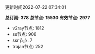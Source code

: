 更新时间2022-07-22 07:34:01

**总订阅: 378**
**总节点: 15530**
**有效节点: 2977**
- v2ray节点: 1812
- ss节点: 906
- ssr节点: 7
- trojan节点: 252
